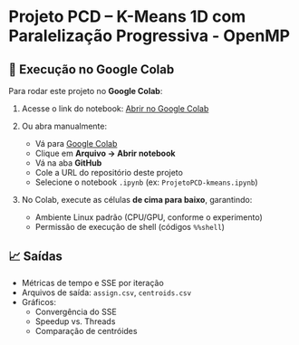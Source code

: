 # Projeto PCD – K-Means 1D com Paralelização Progressiva - OpenMP

## 🚀 Execução no Google Colab
Para rodar este projeto no **Google Colab**:

1. Acesse o link do notebook:
   [Abrir no Google Colab](https://colab.research.google.com/drive/184bgv1JuWvcVZxaUuAiY-frUrrQcwOoN?usp=sharing)

2. Ou abra manualmente:
   - Vá para [Google Colab](https://colab.research.google.com/)
   - Clique em **Arquivo → Abrir notebook**
   - Vá na aba **GitHub**
   - Cole a URL do repositório deste projeto
   - Selecione o notebook `.ipynb` (ex: `ProjetoPCD-kmeans.ipynb`)

3. No Colab, execute as células **de cima para baixo**, garantindo:
   - Ambiente Linux padrão (CPU/GPU, conforme o experimento)
   - Permissão de execução de shell (códigos `%%shell`)

## 📈 Saídas
- Métricas de tempo e SSE por iteração
- Arquivos de saída: `assign.csv`, `centroids.csv`
- Gráficos:
  - Convergência do SSE
  - Speedup vs. Threads
  - Comparação de centróides

